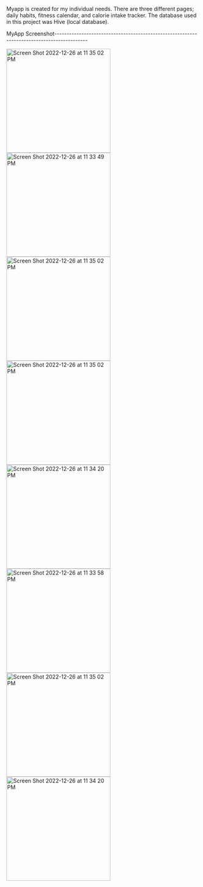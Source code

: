 Myapp is created for my individual needs. There are three different pages; daily habits, fitness calendar, and calorie intake tracker.
The database used in this project was Hive (local database).

MyApp Screenshot-------------------------------------------------------------------------------------------


<img width="272" alt="Screen Shot 2022-12-26 at 11 35 02 PM" src="https://github.com/user-attachments/assets/d0ba8c8b-4db0-4d04-8e63-24f4713f2780">
<img width="272" alt="Screen Shot 2022-12-26 at 11 33 49 PM" src="https://github.com/user-attachments/assets/dcf6bc93-0c35-45a8-8f10-a6ad2f1add2c">
<img width="272" alt="Screen Shot 2022-12-26 at 11 35 02 PM" src="https://github.com/user-attachments/assets/07f35b06-bcd6-41e8-9ed4-f7fa1ab83df4">
<img width="272" alt="Screen Shot 2022-12-26 at 11 35 02 PM" src="https://github.com/user-attachments/assets/85f37ac2-d1f3-4635-bfd1-de22f14241c0">
<img width="272" alt="Screen Shot 2022-12-26 at 11 34 20 PM" src="https://github.com/user-attachments/assets/d22d24fb-34ec-4ba9-8423-4443d03c48a6">

<img width="272" alt="Screen Shot 2022-12-26 at 11 33 58 PM" src="https://github.com/user-attachments/assets/3b243b40-6d33-421c-a381-dbcb5ff8268d">
<img width="272" alt="Screen Shot 2022-12-26 at 11 35 02 PM" src="https://github.com/user-attachments/assets/12ef9bcb-be65-4532-9f57-50f29e349c3f">
<img width="272" alt="Screen Shot 2022-12-26 at 11 34 20 PM" src="https://github.com/user-attachments/assets/f8209b59-0ea7-4999-a816-8cc917201162">
